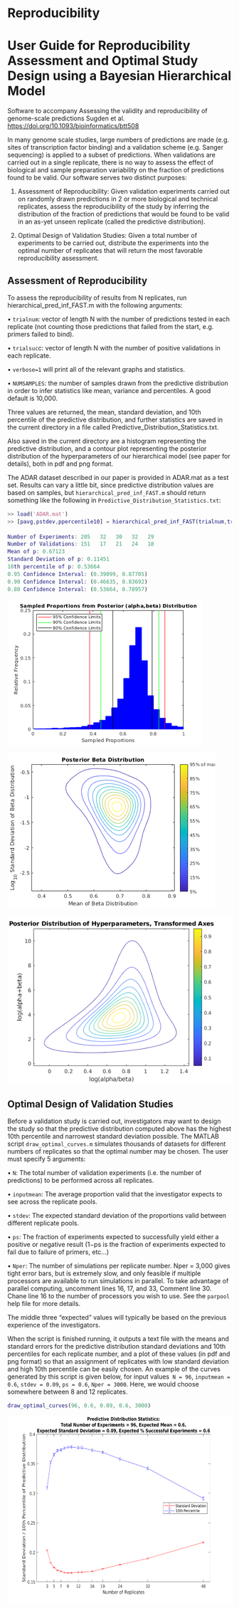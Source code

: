 # Reproducibility

 User Guide for Reproducibility Assessment and Optimal Study Design using a Bayesian Hierarchical Model
 ============= 
 
 Software to accompany Assessing the validity and reproducibility of genome-scale predictions Sugden et al. https://doi.org/10.1093/bioinformatics/btt508

In many genome scale studies, large numbers of predictions are made (e.g. sites of transcription factor binding) and a validation scheme (e.g. Sanger sequencing) is applied to a subset of predictions. When validations are carried out in a single replicate, there is no way to assess the effect of biological and sample preparation variability on the fraction of predictions found to be valid. Our software serves two distinct purposes:

1.	Assessment of Reproducibility: Given validation experiments carried out on randomly drawn predictions in 2 or more biological and technical replicates, assess the reproducibility of the study by inferring the distribution of the fraction of predictions that would be found to be valid in an as-yet unseen replicate (called the predictive distribution).

2.	Optimal Design of Validation Studies: Given a total number of experiments to be carried out, distribute the experiments into the optimal number of replicates that will return the most favorable reproducibility assessment.

Assessment of Reproducibility
--------------- 

To assess the reproducibility of results from N replicates, run hierarchical_pred_inf_FAST.m with the following arguments:

•	`trialnum`: vector of length N with the number of predictions tested in each replicate (not counting those predictions that failed from the start, e.g. primers failed to bind).

•	`trialsuc`c: vector of length N with the number of positive validations in each replicate.

•	`verbose=1` will print all of the relevant graphs and statistics.

•	`NUMSAMPLES`: the number of samples drawn from the predictive distribution in order to infer statistics like mean, variance and percentiles. A good default is 10,000.

Three values are returned, the mean, standard deviation, and 10th percentile of the predictive distribution, and further statistics are saved in the current directory in a file called Predictive_Distribution_Statistics.txt.

Also saved in the current directory are a histogram representing the predictive distribution, and a contour plot representing the posterior distribution of the hyperparameters of our hierarchical model (see paper for details), both in pdf and png format.

The ADAR dataset described in our paper is provided in ADAR.mat as a test set. Results can vary a little bit, since predictive distribution values are based on samples, but `hierarchical_pred_inf_FAST.m` should return something like the following in `Predictive_Distribution_Statistics.txt`:

```matlab
>> load('ADAR.mat')
>> [pavg,pstdev,ppercentile10] = hierarchical_pred_inf_FAST(trialnum,trialsucc,1,10000);

Number of Experiments: 205   32   30   32   29
Number of Validations: 151   17   21   24   18
Mean of p: 0.67123
Standard Deviation of p: 0.11451
10th percentile of p: 0.53664
0.95 Confidence Interval: (0.39099, 0.87705)
0.90 Confidence Interval: (0.46635, 0.83692)
0.80 Confidence Interval: (0.53664, 0.78957)
```

![Posterior Beta](https://github.com/gibbs-hmm/Reproducibility/blob/main/images/Sampled_Proportions_from_Posterior_Beta_Distribution.png
)

![Posterior Beta Contour](https://github.com/gibbs-hmm/Reproducibility/blob/main/images/Contour_Representation_of_Posterior_Beta_Distribution.png
)

![Hyperparameters](https://github.com/gibbs-hmm/Reproducibility/blob/main/images/hyperparameters.png)

Optimal Design of Validation Studies
---------------

Before a validation study is carried out, investigators may want to design the study so that the predictive distribution computed above has the highest 10th percentile and narrowest standard deviation possible. The MATLAB script `draw_optimal_curves.m` simulates thousands of datasets for different numbers of replicates so that the optimal number may be chosen. The user must specify 5 arguments:

•	`N`: The total number of validation experiments (i.e. the number of predictions) to be performed across all replicates.

•	`inputmean`: The average proportion valid that the investigator expects to see across the replicate pools.

•	`stdev`: The expected standard deviation of the proportions valid between different replicate pools.

•	`ps`: The fraction of experiments expected to successfully yield either a positive or negative result (1−ps is the fraction of experiments expected to fail due to failure of primers, etc...)

•	`Nper`: The number of simulations per replicate number. Nper = 3,000 gives tight error bars, but is extremely slow, and only feasible if multiple processors are available to run simulations in parallel. To take advantage of parallel computing, uncomment lines 16, 17, and 33, Comment line 30.  Chane line 16 to the number of processors you wish to use.  See the `parpool` help file for more details.

The middle three “expected” values will typically be based on the previous experience of the investigators.

When the script is finished running, it outputs a text file with the means and standard errors for the predictive distribution standard deviations and 10th percentiles for each replicate number, and a plot of these values (in pdf and png format) so that an assignment of replicates with low standard deviation and high 10th percentile can be easily chosen. An example of the curves generated by this script is given below, for input values` N = 96`, `inputmean = 0.6`, `stdev = 0.09`, `ps = 0.6`, `Nper = 3000`. Here, we would choose somewhere between 8 and 12 replicates.

```matlab
draw_optimal_curves(96, 0.6, 0.09, 0.6, 3000)
```

<img src="https://github.com/gibbs-hmm/Reproducibility/blob/main/images/repro.png" width="560" height="420">



